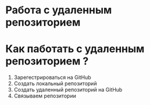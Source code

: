 # Работа с удаленным репозиторием

# Как паботать с удаленным репозиторием ?

1. Зарегестрироваться на GitHub
2. Создать локальный репозиторий
3. Создать удаленный репозиторий на GitHub
4. Связываем репозитории 
